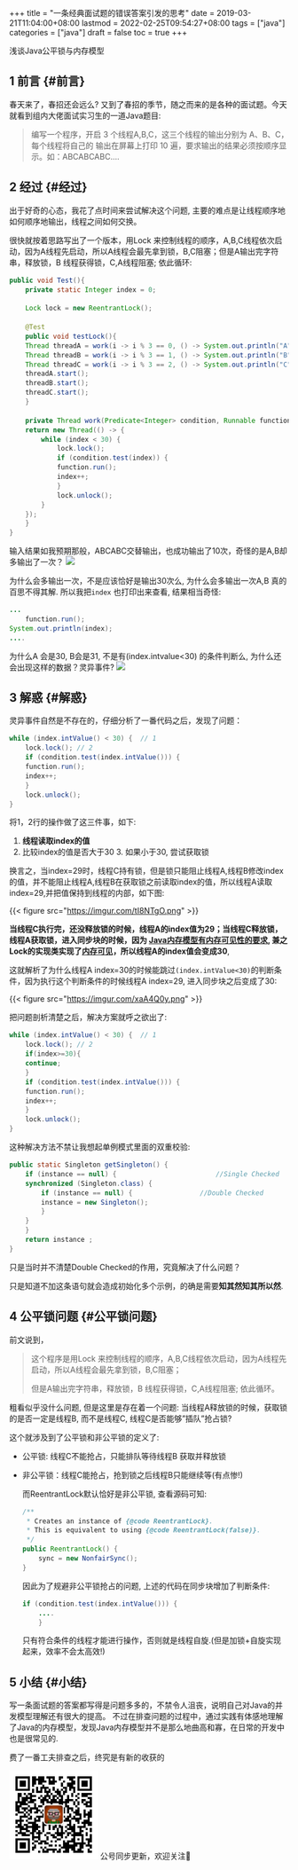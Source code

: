 +++
title = "一条经典面试题的错误答案引发的思考"
date = 2019-03-21T11:04:00+08:00
lastmod = 2022-02-25T09:54:27+08:00
tags = ["java"]
categories = ["java"]
draft = false
toc = true
+++

浅谈Java公平锁与内存模型


## <span class="section-num">1</span> 前言 {#前言}

春天来了，春招还会远么? 又到了春招的季节，随之而来的是各种的面试题。今天就看到组内大佬面试实习生的一道Java题目:

> 编写一个程序，开启 3 个线程A,B,C，这三个线程的输出分别为
> A、B、C，每个线程将自己的 输出在屏幕上打印 10
> 遍，要求输出的结果必须按顺序显示。如：ABCABCABC....


## <span class="section-num">2</span> 经过 {#经过}

出于好奇的心态，我花了点时间来尝试解决这个问题, 主要的难点是让线程顺序地如何顺序地输出，线程之间如何交换。

很快就按着思路写出了一个版本，用Lock 来控制线程的顺序，A,B,C线程依次启动，因为A线程先启动，所以A线程会最先拿到锁，B,C阻塞；但是A输出完字符串，释放锁，B 线程获得锁，C,A线程阻塞; 依此循环:

```java
public void Test(){
    private static Integer index = 0;

    Lock lock = new ReentrantLock();

    @Test
	public void testLock(){
	Thread threadA = work(i -> i % 3 == 0, () -> System.out.println("A"));
	Thread threadB = work(i -> i % 3 == 1, () -> System.out.println("B"));
	Thread threadC = work(i -> i % 3 == 2, () -> System.out.println("C"));
	threadA.start();
	threadB.start();
	threadC.start();
    }

    private Thread work(Predicate<Integer> condition, Runnable function) {
	return new Thread(() -> {
		while (index < 30) {
		    lock.lock();
		    if (condition.test(index)) {
			function.run();
			index++;
		    }
		    lock.unlock();
		}
	});
    }
}
```

输入结果如我预期那般，ABCABC交替输出，也成功输出了10次，奇怪的是A,B却多输出了一次？
![](https://imgur.com/3lolbwK.png)

为什么会多输出一次，不是应该恰好是输出30次么, 为什么会多输出一次A,B
真的百思不得其解. 所以我把`index` 也打印出来查看, 结果相当奇怪:

```java
...
    function.run();
System.out.println(index);
....
```

为什么A 会是30, B会是31, 不是有(index.intvalue&lt;30) 的条件判断么,
为什么还会出现这样的数据？灵异事件? ![](https://imgur.com/fhurKt5.png)


## <span class="section-num">3</span> 解惑 {#解惑}

灵异事件自然是不存在的，仔细分析了一番代码之后，发现了问题：

```java
while (index.intValue() < 30) {  // 1
    lock.lock(); // 2
    if (condition.test(index.intValue())) {
	function.run();
	index++;
    }
    lock.unlock();
}
```

将1，2行的操作做了这三件事，如下:

1.  **线程读取index的值**
2.  比较index的值是否大于30 3. 如果小于30, 尝试获取锁

换言之，当index=29时，线程C持有锁，但是锁只能阻止线程A,线程B修改index的值，并不能阻止线程A,线程B在获取锁之前读取index的值，所以线程A读取index=29,并把值保持到线程的内部，如下图:

{{< figure src="https://imgur.com/tI8NTgO.png" >}}

**当线程C执行完，还没释放锁的时候，线程A的index值为29；当线程C释放锁，线程A获取锁，进入同步块的时候，因为 [Java内存模型有内存可见性的要求](https://en.wikipedia.org/wiki/Memory_barrier#Multithreaded_programming_and_memory_visibility), 兼之Lock的实现类实现了[内存可见](https://stackoverflow.com/questions/12429818/does-explicit-lock-automatically-provide-memory-visibility)，所以线程A的index值会变成30**,

这就解析了为什么线程A index=30的时候能跳过`(index.intValue<30)`的判断条件，因为执行这个判断条件的时候线程A index=29, 进入同步块之后变成了30:

{{< figure src="https://imgur.com/xaA4Q0y.png" >}}

把问题剖析清楚之后，解决方案就呼之欲出了:

```java
while (index.intValue() < 30) {  // 1
    lock.lock(); // 2
    if(index>=30){
	continue;
    }
    if (condition.test(index.intValue())) {
	function.run();
	index++;
    }
    lock.unlock();
}
```

这种解决方法不禁让我想起单例模式里面的双重校验:

```java
public static Singleton getSingleton() {
    if (instance == null) {                         //Single Checked
	synchronized (Singleton.class) {
	    if (instance == null) {                 //Double Checked
		instance = new Singleton();
	    }
	}
    }
    return instance ;
}
```

只是当时并不清楚Double Checked的作用，究竟解决了什么问题？

只是知道不加这条语句就会造成初始化多个示例，的确是需要**知其然知其所以然**.


## <span class="section-num">4</span> 公平锁问题 {#公平锁问题}

前文说到，

> 这个程序是用Lock 来控制线程的顺序，A,B,C线程依次启动，因为A线程先启动，所以A线程会最先拿到锁，B,C阻塞；
>
> 但是A输出完字符串，释放锁，B 线程获得锁，C,A线程阻塞; 依此循环。

粗看似乎没什么问题, 但是这里是存在着一个问题: 当线程A释放锁的时候，获取锁的是否一定是线程B, 而不是线程C,
线程C是否能够”插队”抢占锁?

这个就涉及到了公平锁和非公平锁的定义了:

-   公平锁: 线程C不能抢占，只能排队等待线程B 获取并释放锁
-   非公平锁：线程C能抢占，抢到锁之后线程B只能继续等(有点惨!)

    而ReentrantLock默认恰好是非公平锁, 查看源码可知:

    ```java
    /**
    ​ * Creates an instance of {@code ReentrantLock}.
    ​ * This is equivalent to using {@code ReentrantLock(false)}.
     */
    public ReentrantLock() {
        sync = new NonfairSync();
    }
    ```

    因此为了规避非公平锁抢占的问题, 上述的代码在同步块增加了判断条件:

    ```java
    if (condition.test(index.intValue())) {
        ....
    	}
    ```

    只有符合条件的线程才能进行操作，否则就是线程自旋.(但是加锁+自旋实现起来，效率不会太高效!)


## <span class="section-num">5</span> 小结 {#小结}

写一条面试题的答案都写得是问题多多的，不禁令人沮丧，说明自己对Java的并发模型理解还有很大的提高。
不过在排查问题的过程中，通过实践有体感地理解了Java的内存模型，发现Java内存模型并不是那么地曲高和寡，在日常的开发中也是很常见的.

费了一番工夫排查之后，终究是有新的收获的

<div center class="qr-container">
<img src="/ox-hugo/qrcode_gh_e06d750e626f_1.jpg" alt="qrcode_gh_e06d750e626f_1.jpg" width="160px" height="160px" center="t" class="qr-container" />
公号同步更新，欢迎关注👻
</div>

